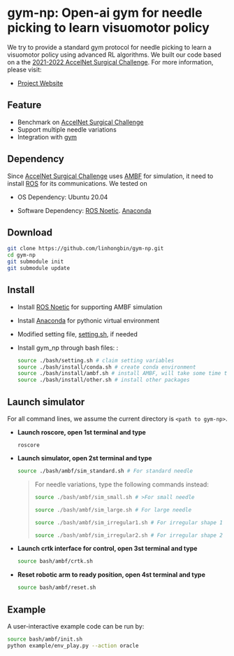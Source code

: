# **gym-np**: Open-ai gym for needle picking to learn visuomotor policy

We try to provide a standard gym protocol for needle picking to learn a visuomotor policy using advanced RL algorithms. We built our code based on a the [2021-2022 AccelNet Surgical Challenge](https://collaborative-robotics.github.io/surgical-robotics-challenge/challenge-2021.html). For more information, please visit:
- [Project Website](https://sites.google.com/view/DreamerfD/home)
## Feature

  - Benchmark on [AccelNet Surgical Challenge](https://github.com/collaborative-robotics/surgical_robotics_challenge)
  - Support multiple needle variations
  - Integration with [gym](https://github.com/openai/gym)
## Dependency
  Since [AccelNet Surgical Challenge](https://github.com/collaborative-robotics/surgical_robotics_challenge) uses [AMBF](https://github.com/WPI-AIM/ambf) for simulation, it need to install [ROS](https://www.ros.org/) for its communications. We tested on 
 
  - OS Dependency: Ubuntu 20.04 
  
  - Software Dependency: [ROS Noetic](http://wiki.ros.org/noetic). [Anaconda](https://www.anaconda.com/download)

## Download 
  ```sh
  git clone https://github.com/linhongbin/gym-np.git
  cd gym-np
  git submodule init
  git submodule update
  ```

## Install

- Install [ROS Noetic](http://wiki.ros.org/noetic/Installation/Ubuntu) for supporting AMBF simulation

- Install [Anaconda](https://www.anaconda.com/download) for pythonic virtual environment

- Modified setting file, [setting.sh](./bash/setting.sh), if needed

- Install gym_np through bash files: :

  ```sh
  source ./bash/setting.sh # claim setting variables
  source ./bash/install/conda.sh # create conda environment
  source ./bash/install/ambf.sh # install AMBF, will take some time to compile
  source ./bash/install/other.sh # install other packages
  ```

## Launch simulator

  For all command lines, we assume the current directory is `<path to gym-np>`.

- **Launch roscore, open 1st terminal and type**
  ```
  roscore
  ```

- **Launch simulator, open 2st terminal and type**
  ```sh
  source ./bash/ambf/sim_standard.sh # For standard needle
  ```
  > For needle variations, type the following commands instead:
  >
  >  ```sh
  >  source ./bash/ambf/sim_small.sh # >For small needle
  >  ```
  >  ```sh
  >  source ./bash/ambf/sim_large.sh # For large needle
  >  ```
  >  ```sh
  >  source ./bash/ambf/sim_irregular1.sh # For irregular shape 1
  >  ```
  >  ```sh
  >  source ./bash/ambf/sim_irregular2.sh # For irregular shape 2
  >  ```

- **Launch crtk interface for control, open 3st terminal and type**
  ```sh
  source bash/ambf/crtk.sh
  ```

- **Reset robotic arm to ready position, open 4st terminal and type**
  ```sh
  source bash/ambf/reset.sh 
  ```

## Example

  A user-interactive example code can be run by:
  ```sh
  source bash/ambf/init.sh
  python example/env_play.py --action oracle
  ```